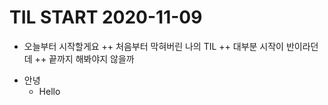 # TIL START 2020-11-09
+ 오늘부터 시작할게요
    ++ 처음부터 막혀버린 나의 TIL
    ++ 대부분 시작이 반이라던데
    ++ 끝까지 해봐야지 않을까
- 안녕
  - Hello
